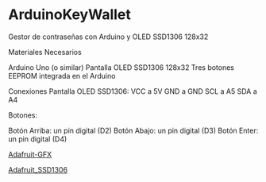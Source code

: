# ArduinoKeyWallet
Gestor de contraseñas con Arduino y OLED  SSD1306 128x32 

Materiales Necesarios

Arduino Uno (o similar)
Pantalla OLED SSD1306 128x32
Tres botones
EEPROM integrada en el Arduino


Conexiones
Pantalla OLED SSD1306:
VCC a 5V
GND a GND
SCL a A5
SDA a A4


Botones:

Botón Arriba: un pin digital (D2)
Botón Abajo: un pin digital (D3)
Botón Enter: un pin digital (D4)



[Adafruit-GFX](https://github.com/adafruit/Adafruit-GFX-Library)

[Adafruit_SSD1306](https://github.com/adafruit/Adafruit_SSD1306)



